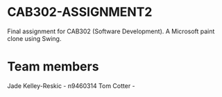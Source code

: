 # CAB302-ASSIGNMENT2
Final assignment for CAB302 (Software Development). A Microsoft paint clone using Swing. 

# Team members 
Jade Kelley-Reskic - n9460314
Tom Cotter - 
